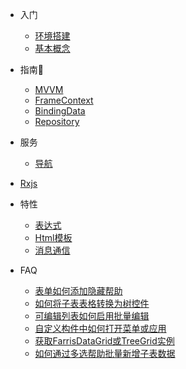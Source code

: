 * 入门
  * [环境搭建](/quick-start)
  * [基本概念](/concept)

* 指南🚀
  
  * [MVVM](/mvvm)
  * [FrameContext](/guide/frame-context)
  * [BindingData](/guide/binding-data)
  * [Repository](/guide/repository)
  
* 服务
  * [导航](/service/navigation)
  
* [Rxjs](/rxjs/)

* 特性
  * [表达式](/feature/expression)
  * [Html模板](/feature/html-template)
  * [消息通信](/feature/message-pipe)
  
* FAQ
  * [表单如何添加隐藏帮助](/faq/how-to-add-hide-help)
  * [如何将子表表格转换为树控件](/faq/how-to-convert-sub-grid-to-tree)
  * [可编辑列表如何启用批量编辑](/faq/how-to-enable-batch-edit)
  * [自定义构件中如何打开菜单或应用](/faq/navigation)
  * [获取FarrisDataGrid或TreeGrid实例](/faq/how-to-get-control-ref)
  * [如何通过多选帮助批量新增子表数据](/faq/how-to-batch-append-children-data-with-help)

